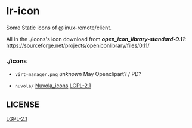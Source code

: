 # lr-icon
Some Static icons of @linux-remote/client.


All in the ./icons's icon download from ___open_icon_library-standard-0.11___: 
https://sourceforge.net/projects/openiconlibrary/files/0.11/
### ./icons

- `virt-manager.png` <i>unknown</i> May Openclipart? / PD?


- `nuvola/` [Nuvola_icons](https://commons.wikimedia.org/wiki/Category:Nuvola_icons) [LGPL-2.1](COPYING_nuvola)
## LICENSE
[LGPL-2.1](LICENSE)
<!--
- `oxygen/` [Oxygen_icons](https://commons.wikimedia.org/wiki/Category:Oxygen_icons) [LGPL](COPYING_oxygen)
- `tango/` [Tango_icons](https://commons.wikimedia.org/wiki/Tango_icons) [PD](COPYING_tango) -->
